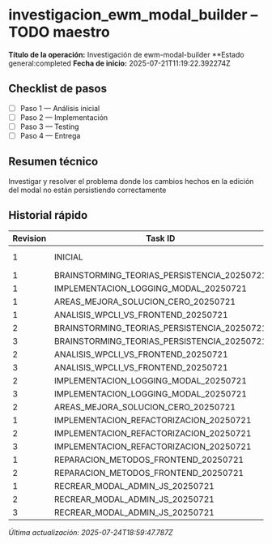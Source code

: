 # investigacion_ewm_modal_builder – TODO maestro

**Título de la operación:** Investigación de ewm-modal-builder
**Estado general:completed
**Fecha de inicio:** 2025-07-21T11:19:22.392274Z

## Checklist de pasos
- [ ] Paso 1 — Análisis inicial
- [ ] Paso 2 — Implementación
- [ ] Paso 3 — Testing
- [ ] Paso 4 — Entrega

## Resumen técnico
Investigar y resolver el problema donde los cambios hechos en la edición del modal no están persistiendo correctamente

## Historial rápido
| Revision | Task ID | Autor | Fecha | Estado |
|----------|---------|-------|-------|--------|
| 1 | INICIAL | augment_agent | 2025-07-21T11:19:22.392274Z | pending |
| 1 | BRAINSTORMING_TEORIAS_PERSISTENCIA_20250721 | augment_agent | 2025-07-21 | doing |
| 1 | IMPLEMENTACION_LOGGING_MODAL_20250721 | augment_agent | 2025-07-21 | todo |
| 1 | AREAS_MEJORA_SOLUCION_CERO_20250721 | augment_agent | 2025-07-21 | todo |
| 1 | ANALISIS_WPCLI_VS_FRONTEND_20250721 | augment_agent | 2025-07-21 | todo |
| 2 | BRAINSTORMING_TEORIAS_PERSISTENCIA_20250721 | augment_agent | 2025-07-21 | doing |
| 3 | BRAINSTORMING_TEORIAS_PERSISTENCIA_20250721 | augment_agent | 2025-07-21 | done |
| 2 | ANALISIS_WPCLI_VS_FRONTEND_20250721 | augment_agent | 2025-07-21 | done |
| 3 | ANALISIS_WPCLI_VS_FRONTEND_20250721 | augment_agent | 2025-07-21 | done |
| 2 | IMPLEMENTACION_LOGGING_MODAL_20250721 | augment_agent | 2025-07-21 | doing |
| 3 | IMPLEMENTACION_LOGGING_MODAL_20250721 | augment_agent | 2025-07-21 | done |
| 2 | AREAS_MEJORA_SOLUCION_CERO_20250721 | augment_agent | 2025-07-21 | done |
| 1 | IMPLEMENTACION_REFACTORIZACION_20250721 | augment_agent | 2025-07-21 | doing |
| 2 | IMPLEMENTACION_REFACTORIZACION_20250721 | augment_agent | 2025-07-21 | doing |
| 3 | IMPLEMENTACION_REFACTORIZACION_20250721 | augment_agent | 2025-07-21 | done |
| 1 | REPARACION_METODOS_FRONTEND_20250721 | augment_agent | 2025-07-21 | doing |
| 2 | REPARACION_METODOS_FRONTEND_20250721 | augment_agent | 2025-07-21 | done |
| 1 | RECREAR_MODAL_ADMIN_JS_20250721 | augment_agent | 2025-07-21 | doing |
| 2 | RECREAR_MODAL_ADMIN_JS_20250721 | augment_agent | 2025-07-21 | doing |
| 3 | RECREAR_MODAL_ADMIN_JS_20250721 | augment_agent | 2025-07-21 | done |

*Última actualización: 2025-07-24T18:59:47.787Z*
